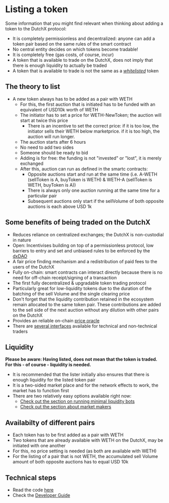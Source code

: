 # Listing a token
Some information that you might find relevant when thinking about adding a token to the DutchX protocol:
- It is completely permissionless and decentralized: anyone can add a token pair based on the same rules of the smart contract
- No central entity decides on which tokens become tradable!
- It is completely free (gas costs, of course, incur)
- A token that is available to trade on the DutchX, does not imply that there is enough liquidity to actually be traded
- A token that is available to trade is not the same as a [*whitelisted*](https://dutchx.readthedocs.io/en/latest/basic-mechanism.html#whitelist) token

## The theory to list
- A new token always has to be added as a pair with WETH
  - For this, the first auction that is initiated has to be funded with an equivalent of USD10k worth of WETH
  - The initiator has to set a price for WETH-NewToken; the auction will start at twice this price
    - There is an incentive to set the correct price: if it is too low, the initiator sells their WETH below marketprice. if it is too high, the auction will run longer.
   - The auction starts after 6 hours 
   - No need to add two sides
   - Someone should be ready to bid 
   - Adding is for free: the funding is not "invested" or "lost", it is merely exchanged
   - After this, auction can run as defined in the smartc contracts:
      - Opposite auctions start and run at the same time (i.e. A-WETH (sellToken is A, buyToken is WETH) & WETH-A (sellToken is WETH, buyToken is A))
     - There is always only one auction running at the same time for a particular pair
     - Subsequent auctions only start if the sellVolume of both opposite auctions is each above USD 1k
   
## Some benefits of being traded on the DutchX
- Reduces reliance on centralized exchanges; the DutchX is non-custodial in nature
- Open: Incentivises building on top of a permissionless protocol, low barriers to entry and set and unbiased rules to be enforced by the [dxDAO](https://dutchx.readthedocs.io/en/latest/dxDAO.html)
- A fair price finding mechanism and a redistribution of paid fees to the users of the DutchX
- Fully on-chain: smart contracts can interact directly because there is no need for off-chain receipt/signing of a transaction
- The first fully decentralized & upgradable token trading protocol
- Particularly great for low-liquidity tokens due to the duration of the batching of the sell Volume and the single clearing price
- Don't forget that the liquidity contribution retained in the ecosystem remain allocated to the same token pair. These contributions are added to the sell side of the next auction without any dilution with other pairs on the DutchX
- Provides an reliable on-chain [price oracle](https://dutchx.readthedocs.io/en/latest/price-oracle.html)
- There are [several interfaces](https://dutchx.readthedocs.io/en/latest/interfaces.html) available for technical and non-technical traders

## Liquidity
**Please be aware: Having listed, does not mean that the token is traded. For this - of course - liquidity is needed.** 
- It is recommended that the lister initially also ensures that there is enough liquidity for the listed token pair
- It is a two-sided market place and for the network effects to work, the market has to function first
- There are two relatively easy options available right now:
  - [Check out the section on running minimal liquidity bots](https://dutchx.readthedocs.io/en/latest/bots-market-making.html)
  - [Check out the section about market makers](https://dutchx.readthedocs.io/en/latest/market-makers.html)

## Availabilty of different pairs
- Each token has to be first added as a pair with WETH
- Two tokens that are already available with WETH on the DutchX, may be initiated with one another
- For this, no price setting is needed (as both are available with WETH)
- For the listing of a pair that is not WETH, the accumulated sell Volume amount of both opposite auctions has to equal USD 10k

## Technical steps
- Read the code [here](https://github.com/gnosis/dx-contracts/blob/1fc99740a86a1635c9bf856a370b16295915b76d/contracts/DutchExchange.sol#L347)
- Check the [Developer Guide](https://dutchx.readthedocs.io/en/latest/add-token-pair.html)

